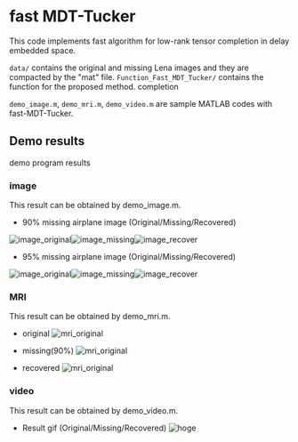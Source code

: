 # fast MDT-Tucker

This code implements fast algorithm for low-rank tensor completion in delay embedded space.

```data/``` contains the original and missing Lena images and they are compacted by the "mat" file.
```Function_Fast_MDT_Tucker/``` contains the function for the proposed method.
completion

```demo_image.m```, ```demo_mri.m```, ```demo_video.m``` are sample MATLAB codes with fast-MDT-Tucker.


## Demo results
demo program results
### image
This result can be obtained by demo_image.m.

- 90% missing airplane image (Original/Missing/Recovered)

![image_original](./data/image/airplane.png)![image_missing](./data/image/airplane_90_missing.png)![image_recover](./result/image/completed_airplane_90_missing.png)

- 95% missing airplane image (Original/Missing/Recovered)

![image_original](./data/image/airplane.png)![image_missing](./data/image/airplane_95_missing.png)![image_recover](./result/image/completed_airplane_95_missing.png)

### MRI
This result can be obtained by demo_mri.m.

- original 
![mri_original](./result/mri/original.png)

- missing(90%)
![mri_original](./result/mri/missing.png)

- recovered
![mri_original](./result/mri/recovered.png)

### video
This result can be obtained by demo_video.m.

- Result gif (Original/Missing/Recovered)
![hoge](./result/video/result.gif)